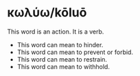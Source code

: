 # κωλύω/kōluō
This word is an action. It is a verb.
* This word can mean to hinder.
* This word can mean to prevent or forbid.
* This word can mean to restrain.
* This word can mean to withhold. 
